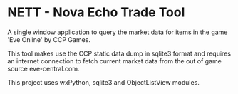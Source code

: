 NETT - Nova Echo Trade Tool
====

A single window application to query the market data for items in the game 'Eve Online' by CCP Games.

This tool makes use the CCP static data dump in sqlite3 format and requires an internet connection to fetch current market data from the out of game source eve-central.com.

This project uses wxPython, sqlite3 and ObjectListView modules.